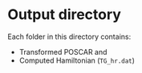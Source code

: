 # Output directory

Each folder in this directory contains:

- Transformed POSCAR and
- Computed Hamiltonian (`TG_hr.dat`)

